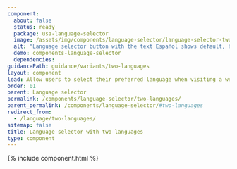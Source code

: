 ```yaml
---
component:
  about: false
  status: ready
  package: usa-language-selector
  image: /assets/img/components/language-selector/language-selector-two-languages.png
  alt: "Language selector button with the text Español shows default, hover, and active states."
  demo: components-language-selector
  dependencies:
guidancePath: guidance/variants/two-languages
layout: component
lead: Allow users to select their preferred language when visiting a website in two languages.
order: 01
parent: Language selector
permalink: /components/language-selector/two-languages/
parent_permalink: /components/language-selector/#two-languages
redirect_from:
  - /language/two-languages/
sitemap: false
title: Language selector with two languages
type: component
---
```


{% include component.html %}